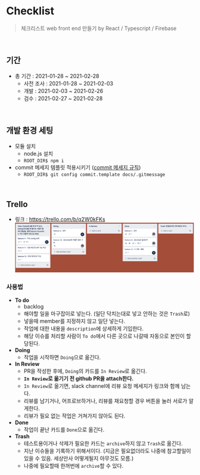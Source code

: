 # Checklist

> 체크리스트 web front end 만들기 by React / Typescript / Firebase

<br>

## 기간
- 총 기간 : 2021-01-28 ~ 2021-02-28
    - 사전 조사 : 2021-01-28 ~ 2021-02-03
    - 개발 : 2021-02-03 ~ 2021-02-26
    - 검수 : 2021-02-27 ~ 2021-02-28


<br>

## 개발 환경 세팅
<!-- 필요할때마다 지속적으로 추가 -->
- 모듈 설치
    - node.js 설치
    - `ROOT_DIR$ npm i`
- commit 메세지 템플릿 적용시키기 ([commit 메세지 규칙](./docs/commit_rules.md))
    - `ROOT_DIR$ git config commit.template docs/.gitmessage`
<!-- - firebase
- docker -->


<!-- <br>

## 배포 프로세스 -->



<br>

## Trello
- 링크 : https://trello.com/b/q2W0kFKs
  ![](docs/images/trello.png)
### 사용법
- **To do**
    - backlog
    - 해야할 일을 마구잡이로 넣는다. (일단 닥치는대로 넣고 안하는 것은 `Trash`로)
    - 넣을때 member를 지정하지 않고 일단 넣는다.
    - 작업에 대한 내용을 `description`에 상세하게 기입한다.
    - 해당 이슈를 처리할 사람이 `To do`에서 다른 곳으로 나갈때 자동으로 본인이 할당된다.
- **Doing**
    - 작업을 시작하면 `Doing`으로 옮긴다.
- **In Review**
    - PR을 작성한 후에, `Doing`의 카드를 `In Review`로 옮긴다.
    - **`In Review`로 옮기기 전 github PR을 attach한다.**
    - `In Review`로 옮기면, slack channel에 리뷰 요청 메세지가 링크와 함께 남는다.
    - 리뷰를 남기거나, 어프로브하거나, 리뷰를 재요청할 경우 버튼을 눌러 서로가 알게한다.
    - 리뷰가 필요 없는 작업은 거쳐가지 않아도 된다.
- **Done**
    - 작업이 끝난 카드를 `Done`으로 옮긴다.
- **Trash**
    - 테스트용이거나 삭제가 필요한 카드는 `archive`하지 않고 `Trash`로 옮긴다.
    - 지난 이슈들을 기록하기 위해서이다. (지금은 필요없더라도 나중에 참고할일이 있을 수 있음. 세상만사 어떻게될지 아무것도 모름.)
    - 나중에 필요할때 한꺼번에 `archive`할 수 있다.

